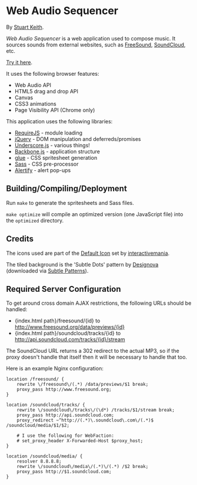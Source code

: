 Web Audio Sequencer
===================

By [Stuart Keith](http://stuartkeith.com).

*Web Audio Sequencer* is a web application used to compose music. It sources
sounds from external websites, such as
[FreeSound](http://www.freesound.org), [SoundCloud](https://soundcloud.com),
etc.

[Try it here](http://webaudiosequencer.stuartkeith.com/).

It uses the following browser features:

- Web Audio API
- HTML5 drag and drop API
- Canvas
- CSS3 animations
- Page Visibility API (Chrome only)

This application uses the following libraries:

- [RequireJS](http://requirejs.org/) - module loading
- [jQuery](http://jquery.com/) - DOM manipulation and deferreds/promises
- [Underscore.js](http://underscorejs.org/) - various things!
- [Backbone.js](http://backbonejs.org/) - application structure
- [glue](https://github.com/jorgebastida/glue) - CSS spritesheet
  generation
- [Sass](http://sass-lang.com/) - CSS pre-processor
- [Alertify](https://github.com/fabien-d/alertify.js) - alert pop-ups


Building/Compiling/Deployment
-----------------------------

Run `make` to generate the spritesheets and Sass files.

`make optimize` will compile an optimized version (one JavaScript file) into
the `optimized` directory.


Credits
-------

The icons used are part of the [Default Icon](http://www.defaulticon.com/)
set by [interactivemania](http://www.interactivemania.com/).

The tiled background is the 'Subtle Dots' pattern by
[Designova](http://www.designova.net/) (downloaded via
[Subtle Patterns](http://subtlepatterns.com/subtle-dots/)).


Required Server Configuration
-----------------------------

To get around cross domain AJAX restrictions, the following URLs should be
handled:

- {index.html path}/freesound/{id} to
    http://www.freesound.org/data/previews/{id}
- {index.html path}/soundcloud/tracks/{id} to
    http://api.soundcloud.com/tracks/{id}/stream

The SoundCloud URL returns a 302 redirect to the actual MP3, so if the proxy
doesn't handle that itself then it will be necessary to handle that too.

Here is an example Nginx configuration:

    location /freesound/ {
        rewrite \/freesound\/(.*) /data/previews/$1 break;
        proxy_pass http://www.freesound.org;
    }

    location /soundcloud/tracks/ {
        rewrite \/soundcloud\/tracks\/(\d*) /tracks/$1/stream break;
        proxy_pass http://api.soundcloud.com;
        proxy_redirect ~^http://(.*)\.soundcloud\.com\/(.*)$ /soundcloud/media/$1/$2;

        # I use the following for WebFaction:
        # set_proxy_header X-Forwarded-Host $proxy_host;
    }

    location /soundcloud/media/ {
        resolver 8.8.8.8;
        rewrite \/soundcloud\/media\/(.*)\/(.*) /$2 break;
        proxy_pass http://$1.soundcloud.com;
    }
